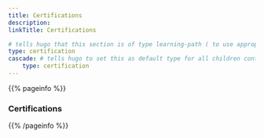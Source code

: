 ```yaml
---
title: Certifications
description:
linkTitle: Certifications

# tells hugo that this section is of type learning-path ( to use appropiate templates )
type: certification
cascade: # tells hugo to set this as default type for all children content in this section
    type: certification
---
```


<!-- This page is only used in local dev setup , this wont be used or rendered in production -->

{{% pageinfo %}}

### Certifications

{{% /pageinfo %}}